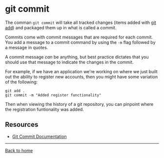 # git commit

The comman `git commit` will take all tracked changes (items added with [git add](./Add.md)) and packaged them up in what is called a commit.

Commits come with commit messages that are required for each commit. You add a message to a commit command by using the `-m` flag followed by a message in quotes. 

A commit message _can_ be anything, but best practice dictates that you should use that message to indicate the changes in the commit.

For example, if we have an application we're working on where we just built out the ability to register new accounts, then you might have some variation of the following:

```
git add .
git commit -m "Added register functionality"
```

Then when viewing the history of a git repository, you can pinpoint where the registration funtionality was added.

## Resources 

- [Git Commit Documentation](https://git-scm.com/docs/git-commit)

---

[Back to home](../README.md)